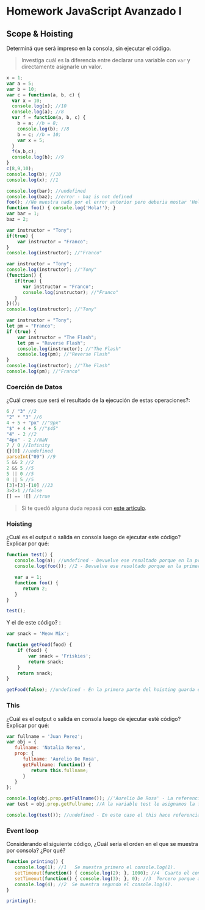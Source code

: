 
# Homework JavaScript Avanzado I

## Scope & Hoisting

Determiná que será impreso en la consola, sin ejecutar el código.

> Investiga cuál es la diferencia entre declarar una variable con `var` y directamente asignarle un valor.

```javascript
x = 1;
var a = 5;
var b = 10;
var c = function(a, b, c) {
  var x = 10;
  console.log(x); //10
  console.log(a); //8
  var f = function(a, b, c) {
    b = a; //b = 8;
    console.log(b); //8
    b = c; //b = 10;
    var x = 5;
  }
  f(a,b,c);
  console.log(b); //9
}
c(8,9,10);
console.log(b); //10
console.log(x); //1
```

```javascript
console.log(bar); //undefined
console.log(baz); //error - baz is not defined
foo(); //No muestra nada por el error anterior pero deberia mostar 'Hola!'
function foo() { console.log('Hola!'); }
var bar = 1;
baz = 2;
```

```javascript
var instructor = "Tony";
if(true) {
    var instructor = "Franco";
}
console.log(instructor); //"Franco"
```

```javascript
var instructor = "Tony";
console.log(instructor); //"Tony"
(function() {
   if(true) {
      var instructor = "Franco";
      console.log(instructor); //"Franco"
   }
})();
console.log(instructor); //"Tony"
```

```javascript
var instructor = "Tony";
let pm = "Franco";
if (true) {
    var instructor = "The Flash";
    let pm = "Reverse Flash";
    console.log(instructor); //"The Flash"
    console.log(pm); //"Reverse Flash"
}
console.log(instructor); //"The Flash"
console.log(pm); //"Franco"
```
### Coerción de Datos

¿Cuál crees que será el resultado de la ejecución de estas operaciones?:

```javascript
6 / "3" //2
"2" * "3" //6
4 + 5 + "px" //"9px"
"$" + 4 + 5 //"$45"
"4" - 2 //2
"4px" - 2 //NaN
7 / 0 //Infinity
{}[0] //undefined
parseInt("09") //9
5 && 2 //2
2 && 5 //5
5 || 0 //5
0 || 5 //5
[3]+[3]-[10] //23
3>2>1 //false
[] == ![] //true
```

> Si te quedó alguna duda repasá con [este artículo](http://javascript.info/tutorial/object-conversion).


### Hoisting

¿Cuál es el output o salida en consola luego de ejecutar este código? Explicar por qué:

```javascript
function test() {
   console.log(a); //undefined - Devuelve ese resultado porque en la primera parte del hoisting, guarda en la memoria solamente la declaracion de la variable sin el contenido (a = undefined) y en la segunda etapa (ejecucion) no se encuentra el contenido porque fue inicializada despues del console.log.
   console.log(foo()); //2 - Devuelve ese resultado porque en la primera parte del hoisting, guarda en la memoria la declaracion de la funcion con todo su contenido dentro.

   var a = 1;
   function foo() {
      return 2;
   }
}

test();
```

Y el de este código? :

```javascript
var snack = 'Meow Mix';

function getFood(food) {
    if (food) {
        var snack = 'Friskies';
        return snack;
    }
    return snack;
}

getFood(false); //undefined - En la primera parte del hoisting guarda en la memoria la declaracion de la variable que esta dentro del contexto de la funcion (snack = undefined), luego en la segunda parte (ejecucion) lee el codigo paso por paso, pero al no cumplirse la condicion del if no puede inicializar la variable con el contenido ('Friskies'). Y al tener la variable declarada dentro de la funcion (var snack), no necesita pedirla en el contexto de afuera y el resultado queda como (snack = undefined).
```


### This

¿Cuál es el output o salida en consola luego de ejecutar esté código? Explicar por qué:

```javascript
var fullname = 'Juan Perez';
var obj = {
   fullname: 'Natalia Nerea',
   prop: {
      fullname: 'Aurelio De Rosa',
      getFullname: function() {
         return this.fullname;
      }
   }
};

console.log(obj.prop.getFullname()); //'Aurelio De Rosa' - La referencia del this depende de la manera en la cual se invoca. En este caso hace referencia al objeto (prop) porque invoca la funcion de esta manera (obj.prop.getFullname()), la cual esta declarada dentro del contexto del objeto y tiene la propiedad (fullname: 'Aurelio De Rosa').
var test = obj.prop.getFullname; //A la variable test le asignamos la formula o el contenido de la funcion, pero no el resultado.

console.log(test()); //undefined - En este caso el this hace referencia al objeto (global) porque la funcion fue invocada desde (test()), el cual no tiene ninguna propiedad (.fullname), lo que si tiene es una variable declarada como fullname con el contenido 'Juan Perez' pero no es una propiedad de global.
```

### Event loop

Considerando el siguiente código, ¿Cuál sería el orden en el que se muestra por consola? ¿Por qué?

```javascript
function printing() {
   console.log(1); //1   Se muestra primero el console.log(1).
   setTimeout(function() { console.log(2); }, 1000); //4  Cuarto el console.log(2) porque al ser una linea de codigo "setTimeout" JS la manda a un Web Apis para que la resuelva por el, cuando termine lo pase al Callback Queue y luego lo ejetcute al terminar el call stack. Al tener 1000 de tiempo tarda mas que el console.log(3).
   setTimeout(function() { console.log(3); }, 0); //3  Tercero porque al tener 0 de tiempo termina mas rapido que el console.log(2).
   console.log(4); //2  Se muestra segundo el console.log(4).
}

printing();
```
